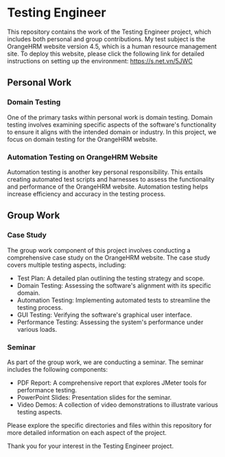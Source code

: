 # Testing Engineer

This repository contains the work of the Testing Engineer project, which includes both personal and group contributions. My test subject is the OrangeHRM website version 4.5, which is a human resource management site. To deploy this website, please click the following link for detailed instructions on setting up the environment: https://s.net.vn/5JWC

## Personal Work

### Domain Testing
One of the primary tasks within personal work is domain testing. Domain testing involves examining specific aspects of the software's functionality to ensure it aligns with the intended domain or industry. In this project, we focus on domain testing for the OrangeHRM website.

### Automation Testing on OrangeHRM Website
Automation testing is another key personal responsibility. This entails creating automated test scripts and harnesses to assess the functionality and performance of the OrangeHRM website. Automation testing helps increase efficiency and accuracy in the testing process.

## Group Work

### Case Study
The group work component of this project involves conducting a comprehensive case study on the OrangeHRM website. The case study covers multiple testing aspects, including:

- Test Plan: A detailed plan outlining the testing strategy and scope.
- Domain Testing: Assessing the software's alignment with its specific domain.
- Automation Testing: Implementing automated tests to streamline the testing process.
- GUI Testing: Verifying the software's graphical user interface.
- Performance Testing: Assessing the system's performance under various loads.

### Seminar
As part of the group work, we are conducting a seminar. The seminar includes the following components:

- PDF Report: A comprehensive report that explores JMeter tools for performance testing.
- PowerPoint Slides: Presentation slides for the seminar.
- Video Demos: A collection of video demonstrations to illustrate various testing aspects.

Please explore the specific directories and files within this repository for more detailed information on each aspect of the project.

Thank you for your interest in the Testing Engineer project.
